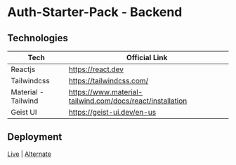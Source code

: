 
# Auth-Starter-Pack - Backend


## Technologies

| Tech             | Official Link                                                                |
| ----------------- | ------------------------------------------------------------------ |
| Reactjs | https://react.dev |
| Tailwindcss | https://tailwindcss.com/ |
| Material - Tailwind | https://www.material-tailwind.com/docs/react/installation |
| Geist UI| https://geist-ui.dev/en-us |


## Deployment

[Live]() |
[Alternate]()
